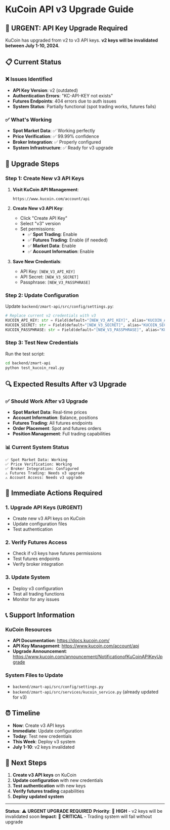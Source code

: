 # KuCoin API v3 Upgrade Guide

## 🚨 URGENT: API Key Upgrade Required

KuCoin has upgraded from v2 to v3 API keys. **v2 keys will be invalidated between July 1-10, 2024.**

## 📋 Current Status

### ❌ Issues Identified
- **API Key Version**: v2 (outdated)
- **Authentication Errors**: "KC-API-KEY not exists"
- **Futures Endpoints**: 404 errors due to auth issues
- **System Status**: Partially functional (spot trading works, futures fails)

### ✅ What's Working
- **Spot Market Data**: ✅ Working perfectly
- **Price Verification**: ✅ 99.99% confidence
- **Broker Integration**: ✅ Properly configured
- **System Infrastructure**: ✅ Ready for v3 upgrade

## 🔧 Upgrade Steps

### Step 1: Create New v3 API Keys

1. **Visit KuCoin API Management**:
   ```
   https://www.kucoin.com/account/api
   ```

2. **Create New v3 API Key**:
   - Click "Create API Key"
   - Select "v3" version
   - Set permissions:
     - ✅ **Spot Trading**: Enable
     - ✅ **Futures Trading**: Enable (if needed)
     - ✅ **Market Data**: Enable
     - ✅ **Account Information**: Enable

3. **Save New Credentials**:
   - API Key: `[NEW_V3_API_KEY]`
   - API Secret: `[NEW_V3_SECRET]`
   - Passphrase: `[NEW_V3_PASSPHRASE]`

### Step 2: Update Configuration

Update `backend/zmart-api/src/config/settings.py`:

```python
# Replace current v2 credentials with v3
KUCOIN_API_KEY: str = Field(default="[NEW_V3_API_KEY]", alias="KUCOIN_API_KEY")
KUCOIN_SECRET: str = Field(default="[NEW_V3_SECRET]", alias="KUCOIN_SECRET")
KUCOIN_PASSPHRASE: str = Field(default="[NEW_V3_PASSPHRASE]", alias="KUCOIN_PASSPHRASE")
```

### Step 3: Test New Credentials

Run the test script:
```bash
cd backend/zmart-api
python test_kucoin_real.py
```

## 🔍 Expected Results After v3 Upgrade

### ✅ Should Work After v3 Upgrade
- **Spot Market Data**: Real-time prices
- **Account Information**: Balance, positions
- **Futures Trading**: All futures endpoints
- **Order Placement**: Spot and futures orders
- **Position Management**: Full trading capabilities

### 📊 Current System Status

```
✅ Spot Market Data: Working
✅ Price Verification: Working
✅ Broker Integration: Configured
⚠️ Futures Trading: Needs v3 upgrade
⚠️ Account Access: Needs v3 upgrade
```

## 🚀 Immediate Actions Required

### 1. **Upgrade API Keys** (URGENT)
- Create new v3 API keys on KuCoin
- Update configuration files
- Test authentication

### 2. **Verify Futures Access**
- Check if v3 keys have futures permissions
- Test futures endpoints
- Verify broker integration

### 3. **Update System**
- Deploy v3 configuration
- Test all trading functions
- Monitor for any issues

## 📞 Support Information

### KuCoin Resources
- **API Documentation**: https://docs.kucoin.com/
- **API Key Management**: https://www.kucoin.com/account/api
- **Upgrade Announcement**: https://www.kucoin.com/announcement/NotificationofKuCoinAPIKeyUpgrade

### System Files to Update
- `backend/zmart-api/src/config/settings.py`
- `backend/zmart-api/src/services/kucoin_service.py` (already updated for v3)

## ⏰ Timeline

- **Now**: Create v3 API keys
- **Immediate**: Update configuration
- **Today**: Test new credentials
- **This Week**: Deploy v3 system
- **July 1-10**: v2 keys invalidated

## 🎯 Next Steps

1. **Create v3 API keys** on KuCoin
2. **Update configuration** with new credentials
3. **Test authentication** with new keys
4. **Verify futures trading** capabilities
5. **Deploy updated system**

---

**Status**: ⚠️ **URGENT UPGRADE REQUIRED**
**Priority**: 🔴 **HIGH** - v2 keys will be invalidated soon
**Impact**: 🔴 **CRITICAL** - Trading system will fail without upgrade 